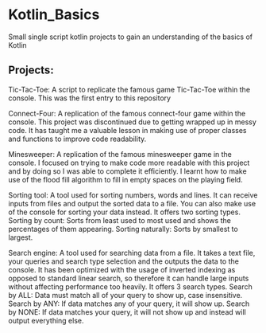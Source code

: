 # Kotlin_Basics
Small single script kotlin projects to gain an understanding of the basics of Kotlin
## Projects:
Tic-Tac-Toe: A script to replicate the famous game Tic-Tac-Toe within the console. This was the first entry to this repository

Connect-Four: A replication of the famous connect-four game within the console. This project was discontinued due to getting wrapped up in messy code. It has taught me a valuable lesson in making use of proper classes and functions to improve code readability.

Minesweeper: A replication of the famous minesweeper game in the console. I focused on trying to make code more readable with this project and by doing so I was able to complete it efficiently. I learnt how to make use of the flood fill algorithm to fill in empty spaces on the playing field. 

Sorting tool: A tool used for sorting numbers, words and lines. It can receive inputs from files and output the sorted data to a file. You can also make use of the console for sorting your data instead. It offers two sorting types. Sorting by count: Sorts from least used to most used and shows the percentages of them appearing. Sorting naturally: Sorts by smallest to largest. 

Search engine: A tool used for searching data from a file. It takes a text file, your queries and search type selection and the outputs the data to the console. It has been optimized with the usage of inverted indexing as opposed to standard linear search, so therefore it can handle large inputs without affecting performance too heavily. It offers 3 search types. Search by ALL: Data must match all of your query to show up, case insensitive. Search by ANY: If data matches any of your query, it will show up. Search by NONE: If data matches your query, it will not show up and instead will output everything else. 
